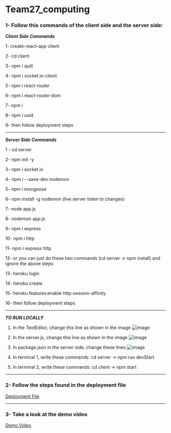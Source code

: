 # Team27_computing

### 1- Follow this commands of the client side and the server side:

___________Client Side Commands___________

1- create-react-app client 

2- cd client

3- npm i quill

4- npm i socket.io-client

5- npm i react-router 

6- npm i react-router-dom 

7- npm i 

8- npm i uuid 

9- then follow deployment steps
___________________________________________________________________________________________________________________

___________Server Side Commands___________

1 - cd server

2- npm init -y

3- npm i socket.io

4- npm i --save-dev nodemon

5- npm i mongoose 

6- npm install -g nodemon (live server listen to changes)

7- node app.js

8- nodemon app.js

9- npm i express

10- npm i http 

11- npm i express http

12- or you can just do these two commands (cd server -> npm install) and ignore the above steps

13- heroku login

14- heroku create

15- heroku features:enable http-session-affinity 

16- then follow deployment steps

___________________________________________________________________________________________________________________

___________TO RUN LOCALLY___________
1) In the TextEditor, change this line as shown in the image
![image](https://user-images.githubusercontent.com/70483585/175819873-e2da4ff6-d4b0-4bc8-a009-bb64fdcd99ac.png)

3) In the server.js, change this line as shown in the image
![image](https://user-images.githubusercontent.com/70483585/175819854-9152c219-8bb4-426b-b08e-8c6d1f06c83e.png)

5) In package.json in the server side, change these lines
![image](https://user-images.githubusercontent.com/70483585/175819916-8bb77f7b-ae85-4f32-a5ab-83b0c11c6351.png)

7) In terminal 1, write these commands: cd server -> npm run devStart

9) In terminal 2, write these commands: cd client -> npm start
___________________________________________________________________________________________________________________

### 2- Follow the steps found in the deployment file
[Deployment File](https://github.com/Sherif-Ahmed17/Team27_computing/blob/master/Deployment%20steps.pdf)
___________________________________________________________________________________________________________________
### 3- Take a look at the demo video
[Demo Video](https://www.youtube.com/watch?v=XHlI97AOp-Y)

